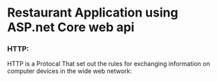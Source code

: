# Restaurant Application using ASP.net Core web api

### HTTP:
<p>HTTP is a Protocal That set out the rules for exchanging information on computer devices in the wide web network:</p>
